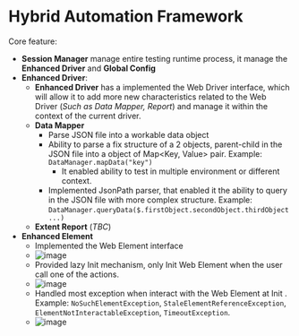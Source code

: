 # Hybrid Automation Framework

Core feature:
- **Session Manager** manage entire testing runtime process, it manage the **Enhanced Driver** and **Global Config**
- **Enhanced Driver**:
	- **Enhanced Driver** has a implemented the Web Driver interface, which will allow it to add more new characteristics related to the Web Driver (*Such as Data Mapper, Report*) and manage it within the context of the current driver.
	- **Data Mapper** 
		- Parse JSON file into a workable data object
		- Ability to parse a fix structure of a 2 objects, parent-child in the JSON file into a object of Map<Key, Value> pair.  Example: `DataManager.mapData("key")`
			- It enabled ability to test in multiple environment or different context.
		- Implemented JsonPath parser, that enabled it the ability to query in the JSON file with more complex structure. Example: `DataManager.queryData($.firstObject.secondObject.thirdObject...)`
	- **Extent Report** (*TBC*)
- **Enhanced Element**
	- Implemented the Web Element interface
	- ![image](https://github.com/tuyenluong/WebSelenium/assets/76527250/033f7a42-d629-410c-9536-a0c55bf37f5e)
	- Provided lazy Init mechanism, only Init Web Element when the user call one of the actions.
	- ![image](https://github.com/tuyenluong/WebSelenium/assets/76527250/b797b346-ce2f-41dc-83eb-b2d2012cca8a)
	- Handled most exception when interact with the Web Element at Init . Example: `NoSuchElementException`, `StaleElementReferenceException`, `ElementNotInteractableException`, `TimeoutException`.
	- ![image](https://github.com/tuyenluong/WebSelenium/assets/76527250/a11a1608-b093-472e-9263-b024bbdde368)
 	
